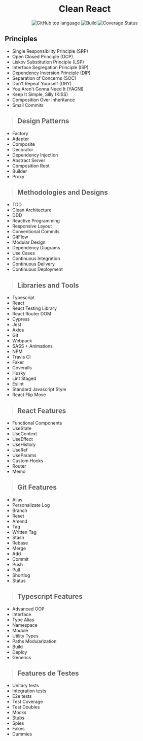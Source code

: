 <h1 align="center">
    Clean React
</h1>

<p align="center">
 <img alt="GitHub top language" src="https://img.shields.io/github/languages/top/IsaqueIgor/Clean-Architecture-React.svg">
 <img alt="Build" src="https://travis-ci.com/IsaqueIgor/Clean-Architecture-React.svg?branch=master">
 <img alt='Coverage Status' src='https://coveralls.io/repos/github/IsaqueIgor/Clean-Architecture-React/badge.svg?branch=master'  />
</p>

## Principles

- Single Responsibility Principle (SRP)
- Open Closed Principle (OCP)
- Liskov Substitution Principle (LSP)
- Interface Segregation Principle (ISP)
- Dependency Inversion Principle (DIP)
- Separation of Concerns (SOC)
- Don't Repeat Yourself (DRY)
- You Aren't Gonna Need It (YAGNI)
- Keep It Simple, Silly (KISS)
- Composition Over Inheritance
- Small Commits

> ## Design Patterns

- Factory
- Adapter
- Composite
- Decorator
- Dependency Injection
- Abstract Server
- Composition Root
- Builder
- Proxy

> ## Methodologies and Designs

- TDD
- Clean Architecture
- DDD
- Reactive Programming
- Responsive Layout
- Conventional Commits
- GitFlow
- Modular Design
- Dependency Diagrams
- Use Cases
- Continuous Integration
- Continuous Delivery
- Continuous Deployment

> ## Libraries and Tools

- Typescript
- React
- React Testing Library
- React Router DOM
- Cypress
- Jest
- Axios
- Git
- Webpack
- SASS + Animations
- NPM
- Travis CI
- Faker
- Coveralls
- Husky
- Lint Staged
- Eslint
- Standard Javascript Style
- React Flip Move

> ## React Features

- Functional Components
- UseState
- UseContext
- UseEffect
- UseHistory
- UseRef
- UseParams
- Custom Hooks
- Router
- Memo

> ## Git Features

- Alias
- Personalizate Log
- Branch
- Reset
- Amend
- Tag
- Written Tag
- Stash
- Rebase
- Merge
- Add
- Commit
- Push
- Pull
- Shortlog
- Status

> ## Typescript Features

- Advanced OOP
- Interface
- Type Alias
- Namespace
- Module
- Utility Types
- Paths Modularization
- Build
- Deploy
- Generics

> ## Features de Testes

- Unitary tests
- Integration tests
- E2e tests
- Test Coverage
- Test Doubles
- Mocks
- Stubs
- Spies
- Fakes
- Dummies
